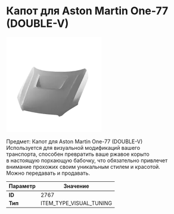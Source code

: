 # Капот для Aston Martin One-77 (DOUBLE-V)

![Item Image](../img/2767.webp?raw=true)

Предмет: Капот для Aston Martin One-77 (DOUBLE-V)<br>Используется для визуальной модификаций вашего<br>транспорта, способен превратить ваше ржавое корыто<br>в настоящую порхающую бабочку, что обязательно привлечет<br>внимание прохожих своим уникальным стилем и красотой.<br>Можно передавать и продавать.


| Параметр | Значение |
|----------|----------|
| **ID** | 2767 |
| **Тип** | ITEM_TYPE_VISUAL_TUNING |

